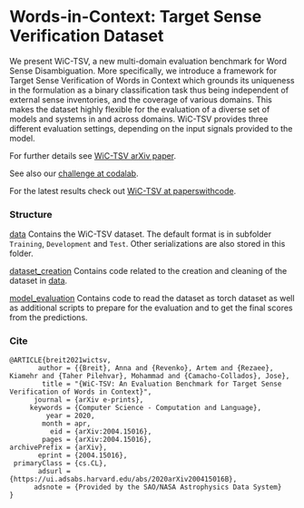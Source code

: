# Words-in-Context: Target Sense Verification Dataset

We present WiC-TSV, a new multi-domain evaluation benchmark for Word Sense Disambiguation. More specifically, we introduce a framework for Target Sense Verification of Words in Context which grounds its uniqueness in the formulation as a binary classification task thus being independent of external sense inventories, and the coverage of various domains. This makes the dataset highly flexible for the evaluation of a diverse set of models and systems in and across domains. WiC-TSV provides three different evaluation settings, depending on the input signals provided to the model.

For further details see [WiC-TSV arXiv paper](https://arxiv.org/abs/2004.15016).

See also our [challenge at codalab](https://competitions.codalab.org/competitions/23683).

For the latest results check out [WiC-TSV at paperswithcode](https://paperswithcode.com/dataset/wic-tsv).

### Structure

[data](./data) Contains the WiC-TSV dataset. The default format is in subfolder `Training`, `Development` and `Test`.
Other serializations are also stored in this folder.

[dataset_creation](./dataset_creation) Contains code related to the creation and cleaning of the dataset
in [data](./data).

[model_evaluation](./model_evaluation) Contains code  to read the dataset as torch dataset as well as additional scripts to prepare for the
evaluation and to get the final scores from the predictions.


### Cite

```
@ARTICLE{breit2021wictsv,
       author = {{Breit}, Anna and {Revenko}, Artem and {Rezaee}, Kiamehr and {Taher Pilehvar}, Mohammad and {Camacho-Collados}, Jose},
        title = "{WiC-TSV: An Evaluation Benchmark for Target Sense Verification of Words in Context}",
      journal = {arXiv e-prints},
     keywords = {Computer Science - Computation and Language},
         year = 2020,
        month = apr,
          eid = {arXiv:2004.15016},
        pages = {arXiv:2004.15016},
archivePrefix = {arXiv},
       eprint = {2004.15016},
 primaryClass = {cs.CL},
       adsurl = {https://ui.adsabs.harvard.edu/abs/2020arXiv200415016B},
      adsnote = {Provided by the SAO/NASA Astrophysics Data System}
}
```
